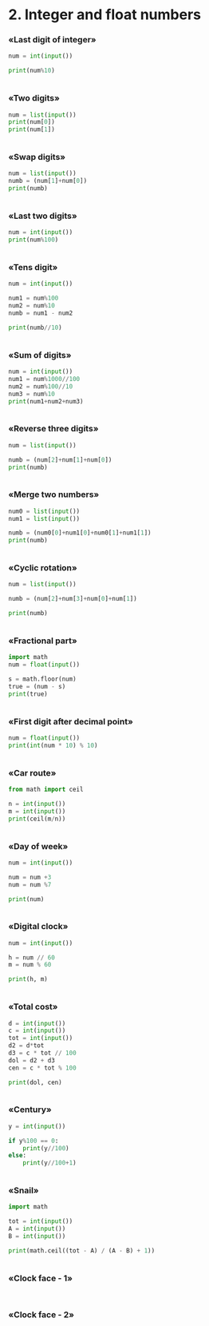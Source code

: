 
# 2. Integer and float numbers

### «Last digit of integer»
```.py
num = int(input())

print(num%10)
```
![]()

### «Two digits»
```.py
num = list(input())
print(num[0])
print(num[1])
```
![]()

### «Swap digits»
```.py
num = list(input())
numb = (num[1]+num[0])
print(numb)
```
![]()

### «Last two digits»
```.py
num = int(input())
print(num%100)
```
![]()

### «Tens digit»
```.py
num = int(input())

num1 = num%100
num2 = num%10
numb = num1 - num2

print(numb//10)
```
![]()

### «Sum of digits»
```.py
num = int(input())
num1 = num%1000//100
num2 = num%100//10
num3 = num%10
print(num1+num2+num3)
```
![]()

### «Reverse three digits»
```.py
num = list(input())

numb = (num[2]+num[1]+num[0])
print(numb)
```
![]()

### «Merge two numbers»
```.py
num0 = list(input())
num1 = list(input())

numb = (num0[0]+num1[0]+num0[1]+num1[1])
print(numb)
```
![]()

### «Cyclic rotation»
```.py
num = list(input())

numb = (num[2]+num[3]+num[0]+num[1])

print(numb)
```
![]()

### «Fractional part»
```.py
import math
num = float(input())

s = math.floor(num)
true = (num - s)
print(true)
```
![]()

### «First digit after decimal point»
```.py
num = float(input())
print(int(num * 10) % 10)
```
![]()

### «Car route»
```.py
from math import ceil

n = int(input())
m = int(input())
print(ceil(m/n))
```
![]()

### «Day of week»
```.py
num = int(input())

num = num +3
num = num %7

print(num)
```
![]()

### «Digital clock»
```.py
num = int(input())

h = num // 60
m = num % 60

print(h, m)
```
![]()

### «Total cost»
```.py
d = int(input())
c = int(input())
tot = int(input())
d2 = d*tot
d3 = c * tot // 100
dol = d2 + d3
cen = c * tot % 100

print(dol, cen)
```
![]()

### «Century»
```.py
y = int(input())

if y%100 == 0:
    print(y//100)
else:
    print(y//100+1)
```
![]()

### «Snail»
```.py
import math

tot = int(input())
A = int(input())
B = int(input())

print(math.ceil((tot - A) / (A - B) + 1))
```
![]()

### «Clock face - 1»
```.py

```
![]()

### «Clock face - 2»
```.py

```
![]()
